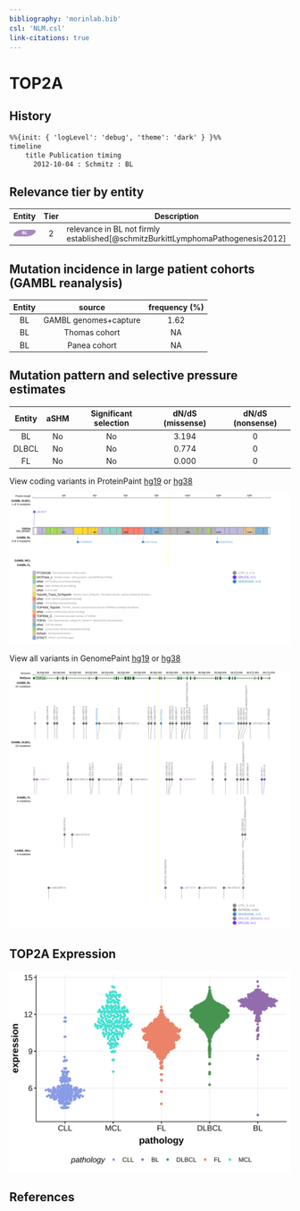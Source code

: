 ```yaml
---
bibliography: 'morinlab.bib'
csl: 'NLM.csl'
link-citations: true
---
```

# TOP2A

## History
```mermaid
%%{init: { 'logLevel': 'debug', 'theme': 'dark' } }%%
timeline
    title Publication timing
      2012-10-04 : Schmitz : BL
```

## Relevance tier by entity

|Entity|Tier|Description                           |
|:------:|:----:|--------------------------------------|
|![BL](images/icons/BL_tier2.png)    |2   |relevance in BL not firmly established[@schmitzBurkittLymphomaPathogenesis2012]|

## Mutation incidence in large patient cohorts (GAMBL reanalysis)

|Entity|source               |frequency (%)|
|:------:|:---------------------:|:-------------:|
|BL    |GAMBL genomes+capture|1.62         |
|BL    |Thomas cohort        |  NA         |
|BL    |Panea cohort         |  NA         |

## Mutation pattern and selective pressure estimates

|Entity|aSHM|Significant selection|dN/dS (missense)|dN/dS (nonsense)|
|:------:|:----:|:---------------------:|:----------------:|:----------------:|
|BL    |No  |No                   |3.194           |0               |
|DLBCL |No  |No                   |0.774           |0               |
|FL    |No  |No                   |0.000           |0               |




View coding variants in ProteinPaint [hg19](https://morinlab.github.io/LLMPP/GAMBL/TOP2A_protein.html)  or [hg38](https://morinlab.github.io/LLMPP/GAMBL/TOP2A_protein_hg38.html)

![](images/proteinpaint/TOP2A_NM_001067.svg)

View all variants in GenomePaint [hg19](https://morinlab.github.io/LLMPP/GAMBL/TOP2A.html)  or [hg38](https://morinlab.github.io/LLMPP/GAMBL/TOP2A_hg38.html)

![](images/proteinpaint/TOP2A.svg)

## TOP2A Expression
![](images/gene_expression/TOP2A_by_pathology.svg)
<!-- ORIGIN: schmitzBurkittLymphomaPathogenesis2012 -->
<!-- BL: schmitzBurkittLymphomaPathogenesis2012 -->

## References

